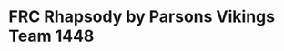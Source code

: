 # FRC Rhapsody by Parsons Vikings Team 1448
<google-youtube
  video-id="NX2kR-L0w60"
  height="360px"
  width="640px"
  rel="0"
  start="5"
  autoplay="0">
</google-youtube>
